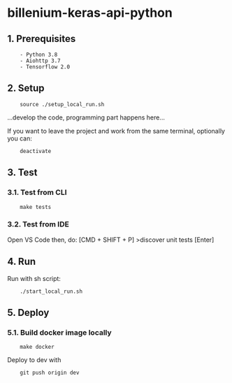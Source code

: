 # billenium-keras-api-python

## 1. Prerequisites
```
    - Python 3.8
    - Aiohttp 3.7
    - Tensorflow 2.0
```

## 2. Setup
```
    source ./setup_local_run.sh
```

...develop the code, programming part happens here...

If you want to leave the project and work from the same terminal, optionally you can:
```
    deactivate
```

## 3. Test
### 3.1. Test from CLI
```
    make tests
```

### 3.2. Test from IDE
Open VS Code then, do:
    [CMD + SHIFT + P]
    >discover unit tests
    [Enter]

## 4. Run
Run with sh script:
```
    ./start_local_run.sh
```

## 5. Deploy
### 5.1. Build docker image locally
```
    make docker
```

Deploy to dev with
```
    git push origin dev
```
